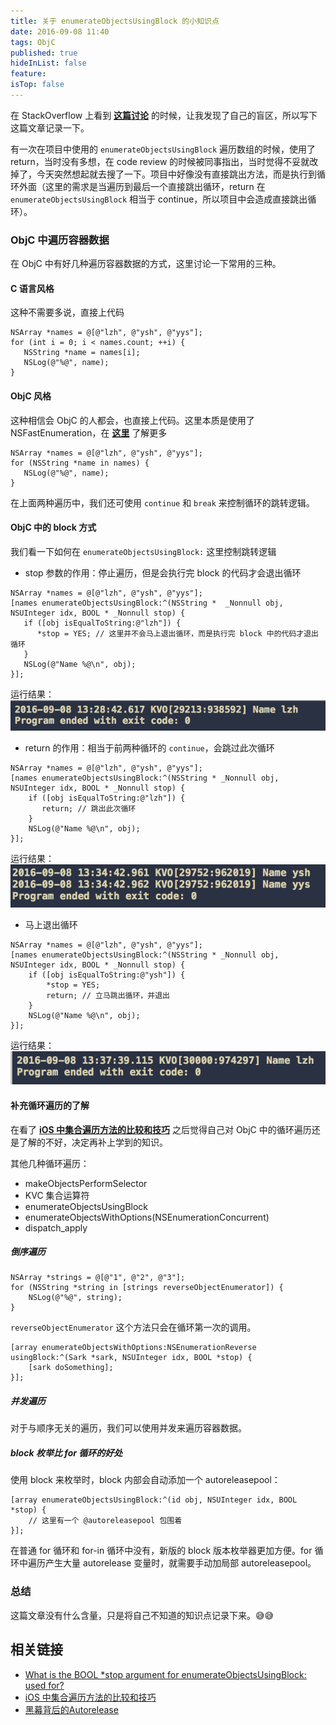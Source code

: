 ```yaml
---
title: 关于 enumerateObjectsUsingBlock 的小知识点
date: 2016-09-08 11:40
tags: ObjC
published: true
hideInList: false
feature: 
isTop: false
---
```


在 StackOverflow 上看到 **[这篇讨论][1]** 的时候，让我发现了自己的盲区，所以写下这篇文章记录一下。

有一次在项目中使用的 `enumerateObjectsUsingBlock` 遍历数组的时候，使用了 return，当时没有多想，在 code review 的时候被同事指出，当时觉得不妥就改掉了，今天突然想起就去搜了一下。项目中好像没有直接跳出方法，而是执行到循环外面（这里的需求是当遍历到最后一个直接跳出循环，return 在 `enumerateObjectsUsingBlock` 相当于 continue，所以项目中会造成直接跳出循环）。

<!--more -->

### ObjC 中遍历容器数据

在 ObjC 中有好几种遍历容器数据的方式，这里讨论一下常用的三种。


#### C 语言风格

这种不需要多说，直接上代码

```
NSArray *names = @[@"lzh", @"ysh", @"yys"];
for (int i = 0; i < names.count; ++i) {
   NSString *name = names[i];
   NSLog(@"%@", name);
}
```

#### ObjC 风格

这种相信会 ObjC 的人都会，也直接上代码。这里本质是使用了 NSFastEnumeration，在 **[这里][3]** 了解更多

```
NSArray *names = @[@"lzh", @"ysh", @"yys"];    
for (NSString *name in names) {
   NSLog(@"%@", name);
}
```

在上面两种遍历中，我们还可使用 `continue` 和 `break` 来控制循环的跳转逻辑。

#### ObjC 中的 block 方式

我们看一下如何在 `enumerateObjectsUsingBlock:` 这里控制跳转逻辑

* stop 参数的作用：停止遍历，但是会执行完 block 的代码才会退出循环

 ```
NSArray *names = @[@"lzh", @"ysh", @"yys"];
[names enumerateObjectsUsingBlock:^(NSString *  _Nonnull obj, NSUInteger idx, BOOL * _Nonnull stop) {
    if ([obj isEqualToString:@"lzh"]) {
       *stop = YES; // 这里并不会马上退出循环，而是执行完 block 中的代码才退出循环
    }
    NSLog(@"Name %@\n", obj);
}];
```

运行结果：
![1.png][9]

* return 的作用：相当于前两种循环的 `continue`，会跳过此次循环

```
NSArray *names = @[@"lzh", @"ysh", @"yys"];
[names enumerateObjectsUsingBlock:^(NSString * _Nonnull obj, NSUInteger idx, BOOL * _Nonnull stop) {
    if ([obj isEqualToString:@"lzh"]) {
       return; // 跳出此次循环
    }
    NSLog(@"Name %@\n", obj);
}];
```

运行结果：
![2.png][10]

* 马上退出循环

```
NSArray *names = @[@"lzh", @"ysh", @"yys"];
[names enumerateObjectsUsingBlock:^(NSString * _Nonnull obj, NSUInteger idx, BOOL * _Nonnull stop) {
    if ([obj isEqualToString:@"ysh"]) {
        *stop = YES;
        return; // 立马跳出循环，并退出
    }
    NSLog(@"Name %@\n", obj);
}];
```

运行结果：
![3.png][11]

#### 补充循环遍历的了解

在看了 **[iOS 中集合遍历方法的比较和技巧][2]** 之后觉得自己对 ObjC 中的循环遍历还是了解的不好，决定再补上学到的知识。

其他几种循环遍历：
* makeObjectsPerformSelector
* KVC 集合运算符
* enumerateObjectsUsingBlock
* enumerateObjectsWithOptions(NSEnumerationConcurrent)
* dispatch_apply

##### 倒序遍历

```
NSArray *strings = @[@"1", @"2", @"3"];
for (NSString *string in [strings reverseObjectEnumerator]) {
    NSLog(@"%@", string);
}
```

`reverseObjectEnumerator` 这个方法只会在循环第一次的调用。

```
[array enumerateObjectsWithOptions:NSEnumerationReverse usingBlock:^(Sark *sark, NSUInteger idx, BOOL *stop) {
    [sark doSomething];
}];
```

##### 并发遍历

对于与顺序无关的遍历，我们可以使用并发来遍历容器数据。

##### block 枚举比 for 循环的好处

使用 block 来枚举时，block 内部会自动添加一个 autoreleasepool：

```
[array enumerateObjectsUsingBlock:^(id obj, NSUInteger idx, BOOL *stop) {
    // 这里有一个 @autoreleasepool 包围着
}];
```

在普通 for 循环和 for-in 循环中没有，新版的 block 版本枚举器更加方便。for 循环中遍历产生大量 autorelease 变量时，就需要手动加局部 autoreleasepool。

### 总结

这篇文章没有什么含量，只是将自己不知道的知识点记录下来。😅😅

## 相关链接

* [What is the BOOL *stop argument for enumerateObjectsUsingBlock: used for?][1]
* [iOS 中集合遍历方法的比较和技巧][2]
* [黑幕背后的Autorelease][4]

[1]: http://stackoverflow.com/questions/12357904/what-is-the-bool-stop-argument-for-enumerateobjectsusingblock-used-for
[2]: http://blog.sunnyxx.com/2014/04/30/ios_iterator/
[3]: http://nshipster.com/enumerators/
[4]: http://blog.sunnyxx.com/2014/10/15/behind-autorelease/

[9]: https://github.com/LZhenHong/BlogImages/blob/master/%E5%B1%8F%E5%B9%95%E5%BF%AB%E7%85%A7%202016-09-08%20%E4%B8%8B%E5%8D%881.28.56.png?raw=true
[10]: https://github.com/LZhenHong/BlogImages/blob/master/%E5%B1%8F%E5%B9%95%E5%BF%AB%E7%85%A7%202016-09-08%20%E4%B8%8B%E5%8D%881.35.05.png?raw=true
[11]: https://github.com/LZhenHong/BlogImages/blob/master/%E5%B1%8F%E5%B9%95%E5%BF%AB%E7%85%A7%202016-09-08%20%E4%B8%8B%E5%8D%881.37.50.png?raw=true
